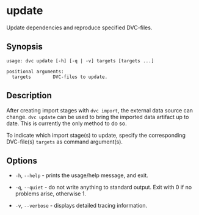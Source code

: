 # update

Update dependencies and reproduce specified DVC-files.

## Synopsis

```usage
usage: dvc update [-h] [-q | -v] targets [targets ...]

positional arguments:
  targets        DVC-files to update.
```

## Description

After creating import stages with `dvc import`, the external data source can
change. `dvc update` can be used to bring the imported <abbr>data
artifact</abbr> up to date. This is currently the only method to do so.

To indicate which import stage(s) to update, specify the corresponding
DVC-file(s) `targets` as command argument(s).

## Options

- `-h`, `--help` - prints the usage/help message, and exit.

- `-q`, `--quiet` - do not write anything to standard output. Exit with 0 if no
  problems arise, otherwise 1.

- `-v`, `--verbose` - displays detailed tracing information.
